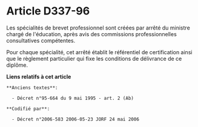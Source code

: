 # Article D337-96

Les spécialités de brevet professionnel sont créées par arrêté du ministre chargé de l'éducation, après avis des commissions
professionnelles consultatives compétentes.

Pour chaque spécialité, cet arrêté établit le référentiel de certification ainsi que le règlement particulier qui fixe les
conditions de délivrance de ce diplôme.

**Liens relatifs à cet article**

	**Anciens textes**:

	  - Décret n°95-664 du 9 mai 1995 - art. 2 (Ab)

	**Codifié par**:

	  - Décret n°2006-583 2006-05-23 JORF 24 mai 2006
